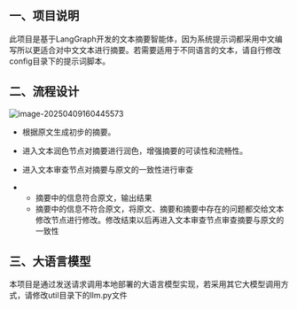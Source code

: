 ## 一、项目说明

此项目是基于LangGraph开发的文本摘要智能体，因为系统提示词都采用中文编写所以更适合对中文文本进行摘要。若需要适用于不同语言的文本，请自行修改config目录下的提示词脚本。

## 二、流程设计

![image-20250409160445573](C:\Users\Lenovo\AppData\Roaming\Typora\typora-user-images\image-20250409160445573.png)

- 根据原文生成初步的摘要。
- 进入文本润色节点对摘要进行润色，增强摘要的可读性和流畅性。
- 进入文本审查节点对摘要与原文的一致性进行审查

- - 摘要中的信息符合原文，输出结果
  - 摘要中的信息不符合原文，将原文、摘要和摘要中存在的问题都交给文本修改节点进行修改。修改结束以后再进入文本审查节点审查摘要与原文的一致性

## 三、大语言模型

本项目是通过发送请求调用本地部署的大语言模型实现，若采用其它大模型调用方式，请修改util目录下的llm.py文件

